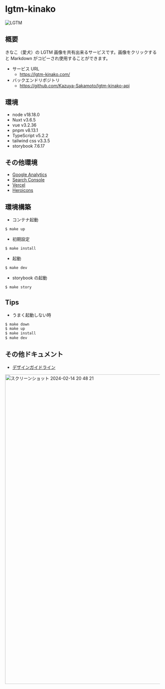 # lgtm-kinako

![LGTM](https://d18g0hf2wnz3gs.cloudfront.net/20240413001214.JPG)

## 概要

きなこ（愛犬）の LGTM 画像を共有出来るサービスです。画像をクリックすると Markdown がコピーされ使用することができます。

- サービス URL
  - https://lgtm-kinako.com/
- バックエンドリポジトリ
  - https://github.com/Kazuya-Sakamoto/lgtm-kinako-api

## 環境

- node v18.18.0
- Nuxt v3.6.5
- vue v3.2.36
- pnpm v8.13.1
- TypeScript v5.2.2
- tailwind css v3.3.5
- storybook 7.6.17

## その他環境

- [Google Analytics](https://analytics.google.com/analytics/web/#/p287815666/reports/dashboard?params=_u..nav%3Dmaui&r=lifecycle-engagement-overview&ruid=lifecycle-engagement-overview,life-cycle,engagement&collectionId=life-cycle)
- [Search Console](https://search.google.com/search-console?resource_id=sc-domain%3Algtm-kinako.com)
- [Vercel](https://vercel.com/dashboard)
- [Heroicons](https://heroicons.com/)

## 環境構築

- コンテナ起動

```bash
$ make up
```

- 初期設定

```bash
$ make install
```

- 起動

```bash
$ make dev
```

- storybook の起動

```bash
$ make story
```

## Tips

- うまく起動しない時

```bash
$ make down
$ make up
$ make install
$ make dev
```

## その他ドキュメント

- [デザインガイドライン](https://www.figma.com/file/Pwurnd9pB47iZ5bz5ymSwF/%E3%83%87%E3%82%B6%E3%82%A4%E3%83%B3%E3%82%AC%E3%82%A4%E3%83%89%E3%83%A9%E3%82%A4%E3%83%B3?type=design&node-id=0%3A1&mode=design&t=u7mjAVbFFh4hk2RT-1)

<img width="1007" alt="スクリーンショット 2024-02-14 20 48 21" src="https://github.com/Kazuya-Sakamoto/lgtm-kinako/assets/56709557/92ace0f6-2149-4300-afec-990d025d7627">
